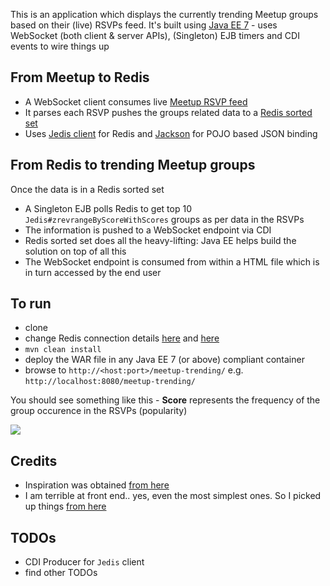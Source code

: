This is an application which displays the currently trending Meetup groups based on their (live) RSVPs feed. It's built using [Java EE 7](http://www.oracle.com/technetwork/java/javaee/tech/index.html) -  uses WebSocket (both client & server APIs), (Singleton) EJB timers and CDI events to wire things up

## From Meetup to Redis

- A WebSocket client consumes live [Meetup RSVP feed](https://www.meetup.com/meetup_api/docs/stream/2/rsvps/#websockets) 
- It parses each RSVP pushes the groups related data to a [Redis sorted set](https://redis.io/commands#sorted_set)
- Uses [Jedis client](https://github.com/xetorthio/jedis/) for Redis and [Jackson](https://github.com/FasterXML/jackson) for POJO based JSON binding

## From Redis to trending Meetup groups

Once the data is in a Redis sorted set

- A Singleton EJB polls Redis to get top 10 `Jedis#zrevrangeByScoreWithScores` groups as per data in the RSVPs
- The information is pushed to a WebSocket endpoint via CDI
- Redis sorted set does all the heavy-lifting: Java EE helps build the solution on top of all this
- The WebSocket endpoint is consumed from within a HTML file which is in turn accessed by the end user

## To run

- clone
- change Redis connection details [here](https://github.com/abhirockzz/redis-websocket-javaee/blob/master/src/main/java/com/wordpress/simplydistributed/meetup/leaderboard/PingForLeaders.java#L42) and [here](https://github.com/abhirockzz/redis-websocket-javaee/blob/master/src/main/java/com/wordpress/simplydistributed/meetup/weboscket/client/MeetupRSVPsWebSocketClient.java#L25)
- `mvn clean install`
- deploy the WAR file in any Java EE 7 (or above) compliant container
- browse to `http://<host:port>/meetup-trending/` e.g. `http://localhost:8080/meetup-trending/`

You should see something like this - **Score** represents the frequency of the group occurence in the RSVPs (popularity)

![](https://abhirockzz.files.wordpress.com/2017/03/meetup-trending-groups1.jpg)

## Credits

- Inspiration was obtained [from here](https://luvit.io/blog/redis-client.html)
- I am terrible at front end.. yes, even the most simplest ones. So I picked up things [from here](https://github.com/YuriyGuts/redis-websocket-leaderboard)

## TODOs

- CDI Producer for `Jedis` client
- find other TODOs

